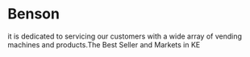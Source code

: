 # Benson
it is dedicated to servicing our customers with a wide array of vending machines and products.The Best Seller and Markets in KE
